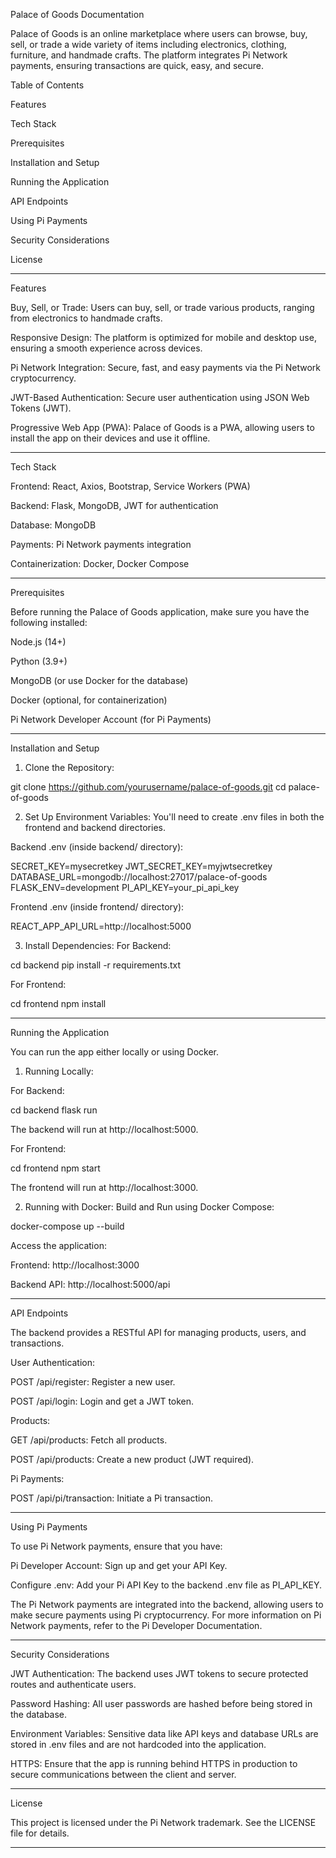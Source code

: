 Palace of Goods Documentation

Palace of Goods is an online marketplace where users can browse, buy, sell, or trade a wide variety of items including electronics, clothing, furniture, and handmade crafts. The platform integrates Pi Network payments, ensuring transactions are quick, easy, and secure.

Table of Contents

Features

Tech Stack

Prerequisites

Installation and Setup

Running the Application

API Endpoints

Using Pi Payments

Security Considerations

License



---

Features

Buy, Sell, or Trade: Users can buy, sell, or trade various products, ranging from electronics to handmade crafts.

Responsive Design: The platform is optimized for mobile and desktop use, ensuring a smooth experience across devices.

Pi Network Integration: Secure, fast, and easy payments via the Pi Network cryptocurrency.

JWT-Based Authentication: Secure user authentication using JSON Web Tokens (JWT).

Progressive Web App (PWA): Palace of Goods is a PWA, allowing users to install the app on their devices and use it offline.



---

Tech Stack

Frontend: React, Axios, Bootstrap, Service Workers (PWA)

Backend: Flask, MongoDB, JWT for authentication

Database: MongoDB

Payments: Pi Network payments integration

Containerization: Docker, Docker Compose



---

Prerequisites

Before running the Palace of Goods application, make sure you have the following installed:

Node.js (14+)

Python (3.9+)

MongoDB (or use Docker for the database)

Docker (optional, for containerization)

Pi Network Developer Account (for Pi Payments)



---

Installation and Setup

1. Clone the Repository:

git clone https://github.com/yourusername/palace-of-goods.git
cd palace-of-goods


2. Set Up Environment Variables: You'll need to create .env files in both the frontend and backend directories.

Backend .env (inside backend/ directory):

SECRET_KEY=mysecretkey
JWT_SECRET_KEY=myjwtsecretkey
DATABASE_URL=mongodb://localhost:27017/palace-of-goods
FLASK_ENV=development
PI_API_KEY=your_pi_api_key

Frontend .env (inside frontend/ directory):

REACT_APP_API_URL=http://localhost:5000


3. Install Dependencies: For Backend:

cd backend
pip install -r requirements.txt

For Frontend:

cd frontend
npm install




---

Running the Application

You can run the app either locally or using Docker.

1. Running Locally:

For Backend:

cd backend
flask run

The backend will run at http://localhost:5000.

For Frontend:

cd frontend
npm start

The frontend will run at http://localhost:3000.


2. Running with Docker: Build and Run using Docker Compose:

docker-compose up --build

Access the application:

Frontend: http://localhost:3000

Backend API: http://localhost:5000/api





---

API Endpoints

The backend provides a RESTful API for managing products, users, and transactions.

User Authentication:

POST /api/register: Register a new user.

POST /api/login: Login and get a JWT token.


Products:

GET /api/products: Fetch all products.

POST /api/products: Create a new product (JWT required).


Pi Payments:

POST /api/pi/transaction: Initiate a Pi transaction.



---

Using Pi Payments

To use Pi Network payments, ensure that you have:

Pi Developer Account: Sign up and get your API Key.

Configure .env: Add your Pi API Key to the backend .env file as PI_API_KEY.


The Pi Network payments are integrated into the backend, allowing users to make secure payments using Pi cryptocurrency. For more information on Pi Network payments, refer to the Pi Developer Documentation.


---

Security Considerations

JWT Authentication: The backend uses JWT tokens to secure protected routes and authenticate users.

Password Hashing: All user passwords are hashed before being stored in the database.

Environment Variables: Sensitive data like API keys and database URLs are stored in .env files and are not hardcoded into the application.

HTTPS: Ensure that the app is running behind HTTPS in production to secure communications between the client and server.



---

License

This project is licensed under the Pi Network trademark. See the LICENSE file for details.


---

